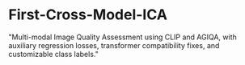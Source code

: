 # First-Cross-Model-ICA
"Multi-modal Image Quality Assessment using CLIP and AGIQA, with auxiliary regression losses, transformer compatibility fixes, and customizable class labels."

